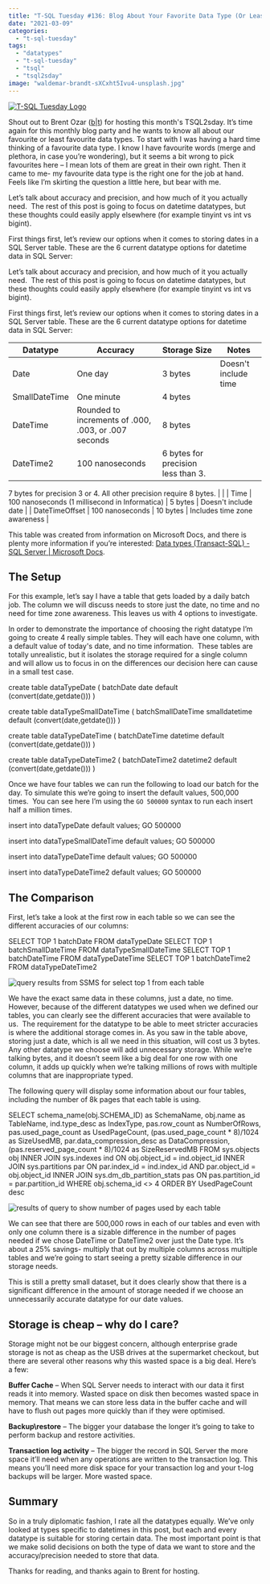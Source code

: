 ```yaml
---
title: "T-SQL Tuesday #136: Blog About Your Favorite Data Type (Or Least Favorite)"
date: "2021-03-09"
categories:
  - "t-sql-tuesday"
tags:
  - "datatypes"
  - "t-sql-tuesday"
  - "tsql"
  - "tsql2sday"
image: "waldemar-brandt-sXCxht5Ivu4-unsplash.jpg"
---
```


[![T-SQL Tuesday Logo](images/tsqltues.png)](https://www.brentozar.com/archive/2021/03/tsql2sday-136-invitation-blog-about-your-favorite-data-type-or-least-favorite/)

Shout out to Brent Ozar ([b](http://brentozar.com/)|[t](https://twitter.com/BrentO)) for hosting this month's TSQL2sday. It’s time again for this monthly blog party and he wants to know all about our favourite or least favourite data types. To start with I was having a hard time thinking of a favourite data type. I know I have favourite words (merge and plethora, in case you’re wondering), but it seems a bit wrong to pick favourites here – I mean lots of them are great in their own right. Then it came to me- my favourite data type is the right one for the job at hand. Feels like I’m skirting the question a little here, but bear with me.

Let’s talk about accuracy and precision, and how much of it you actually need.  The rest of this post is going to focus on datetime datatypes, but these thoughts could easily apply elsewhere (for example tinyint vs int vs bigint).

First things first, let’s review our options when it comes to storing dates in a SQL Server table. These are the 6 current datatype options for datetime data in SQL Server:

Let’s talk about accuracy and precision, and how much of it you actually need.  The rest of this post is going to focus on datetime datatypes, but these thoughts could easily apply elsewhere (for example tinyint vs int vs bigint).

First things first, let’s review our options when it comes to storing dates in a SQL Server table. These are the 6 current datatype options for datetime data in SQL Server:

| Datatype | Accuracy | Storage Size | Notes |
| --- | --- | --- | --- |
| Date | One day | 3 bytes | Doesn't include time |
| SmallDateTime | One minute | 4 bytes |  |
| DateTime | Rounded to increments of .000, .003, or .007 seconds | 8 bytes |  |
| DateTime2 | 100 nanoseconds | 6 bytes for precision less than 3.
7 bytes for precision 3 or 4.
All other precision require 8 bytes. |  |
| Time | 100 nanoseconds (1 millisecond in Informatica) | 5 bytes | Doesn't include date |
| DateTimeOffset | 100 nanoseconds | 10 bytes | Includes time zone awareness |

This table was created from information on Microsoft Docs, and there is plenty more information if you’re interested: [Data types (Transact-SQL) - SQL Server | Microsoft Docs](https://docs.microsoft.com/en-us/sql/t-sql/data-types/data-types-transact-sql?view=sql-server-ver15).

## The Setup

For this example, let’s say I have a table that gets loaded by a daily batch job. The column we will discuss needs to store just the date, no time and no need for time zone awareness. This leaves us with 4 options to investigate.

In order to demonstrate the importance of choosing the right datatype I’m going to create 4 really simple tables. They will each have one column, with a default value of today's date, and no time information.  These tables are totally unrealistic, but it isolates the storage required for a single column and will allow us to focus in on the differences our decision here can cause in a small test case.

create table dataTypeDate (
batchDate date default (convert(date,getdate()))
)

create table dataTypeSmallDateTime (
batchSmallDateTime smalldatetime default (convert(date,getdate()))
)

create table dataTypeDateTime (
batchDateTime datetime default (convert(date,getdate()))
)

create table dataTypeDateTime2 (
batchDateTime2 datetime2 default (convert(date,getdate()))
)

Once we have four tables we can run the following to load our batch for the day. To simulate this we’re going to insert the default values, 500,000 times.  You can see here I’m using the `GO 500000` syntax to run each insert half a million times.

insert into dataTypeDate
default values;
GO 500000

insert into dataTypeSmallDateTime
default values;
GO 500000

insert into dataTypeDateTime
default values;
GO 500000

insert into dataTypeDateTime2
default values;
GO 500000

## The Comparison

First, let’s take a look at the first row in each table so we can see the different accuracies of our columns:

SELECT TOP 1 batchDate FROM dataTypeDate
SELECT TOP 1 batchSmallDateTime FROM dataTypeSmallDateTime
SELECT TOP 1 batchDateTime FROM dataTypeDateTime
SELECT TOP 1 batchDateTime2 FROM dataTypeDateTime2

![query results from SSMS for select top 1 from each table](images/topOneRow.jpg)

We have the exact same data in these columns, just a date, no time. However, because of the different datatypes we used when we defined our tables, you can clearly see the different accuracies that were available to us.  The requirement for the datatype to be able to meet stricter accuracies is where the additional storage comes in. As you saw in the table above, storing just a date, which is all we need in this situation, will cost us 3 bytes. Any other datatype we choose will add unnecessary storage. While we’re talking bytes, and it doesn’t seem like a big deal for one row with one column, it adds up quickly when we’re talking millions of rows with multiple columns that are inappropriate typed.

The following query will display some information about our four tables, including the number of 8k pages that each table is using.

SELECT
    schema\_name(obj.SCHEMA\_ID) as SchemaName,
    obj.name as TableName,
    ind.type\_desc as IndexType,
    pas.row\_count as NumberOfRows,
    pas.used\_page\_count as UsedPageCount,
    (pas.used\_page\_count \* 8)/1024 as SizeUsedMB,
    par.data\_compression\_desc as DataCompression,
    (pas.reserved\_page\_count \* 8)/1024 as SizeReservedMB
FROM sys.objects obj
INNER JOIN sys.indexes ind
    ON obj.object\_id = ind.object\_id
INNER JOIN sys.partitions par
    ON par.index\_id = ind.index\_id
    AND par.object\_id = obj.object\_id
INNER JOIN sys.dm\_db\_partition\_stats pas
    ON pas.partition\_id = par.partition\_id
WHERE obj.schema\_id <> 4
ORDER BY UsedPageCount desc

![results of query to show number of pages used by each table](images/tables-1024x135.jpg)

We can see that there are 500,000 rows in each of our tables and even with only one column there is a sizable difference in the number of pages needed if we chose DateTime or DateTime2 over just the Date type. It’s about a 25% savings- multiply that out by multiple columns across multiple tables and we’re going to start seeing a pretty sizable difference in our storage needs.

This is still a pretty small dataset, but it does clearly show that there is a significant difference in the amount of storage needed if we choose an unnecessarily accurate datatype for our date values.

## **Storage is cheap – why do I care?**

Storage might not be our biggest concern, although enterprise grade storage is not as cheap as the USB drives at the supermarket checkout, but there are several other reasons why this wasted space is a big deal. Here’s a few:

**Buffer Cache** – When SQL Server needs to interact with our data it first reads it into memory. Wasted space on disk then becomes wasted space in memory. That means we can store less data in the buffer cache and will have to flush out pages more quickly than if they were optimised.

**Backup\\restore** – The bigger your database the longer it’s going to take to perform backup and restore activities.

**Transaction log activity** – The bigger the record in SQL Server the more space it’ll need when any operations are written to the transaction log. This means you’ll need more disk space for your transaction log and your t-log backups will be larger. More wasted space.

## Summary

So in a truly diplomatic fashion, I rate all the datatypes equally. We’ve only looked at types specific to datetimes in this post, but each and every datatype is suitable for storing certain data. The most important point is that we make solid decisions on both the type of data we want to store and the accuracy/precision needed to store that data.

Thanks for reading, and thanks again to Brent for hosting.
